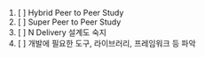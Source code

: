 1. [ ] Hybrid Peer to Peer Study
2. [ ] Super Peer to Peer Study
3. [ ] N Delivery 설계도 숙지
5. [ ] 개발에 필요한 도구,  라이브러리, 프레임워크 등 파악